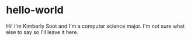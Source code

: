 # hello-world

Hi! I'm Kimberly Soot and I'm a computer science major. I'm
not sure what else to say so I'll leave it here. 
